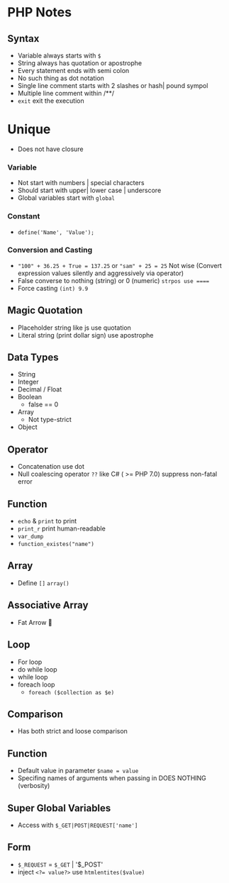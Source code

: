 # PHP Notes

## Syntax
* Variable always starts with `$`
* String always has quotation or apostrophe
* Every statement ends with semi colon
* No such thing as dot notation
* Single line comment starts with 2 slashes or hash| pound sympol
* Multiple line comment within /**/
* `exit` exit the execution

# Unique
* Does not have closure

### Variable
* Not start with numbers | special characters
* Should start with upper| lower case | underscore
* Global variables start with `global`

### Constant
* `define('Name', 'Value');`

### Conversion and Casting
* `"100" + 36.25 + True = 137.25` or `"sam" + 25 = 25` Not wise (Convert expression values silently and aggressively via operator)
* False converse to nothing (string) or 0 (numeric) `strpos use ====`
* Force casting `(int) 9.9`

## Magic Quotation
* Placeholder string like js use quotation
* Literal string (print dollar sign) use apostrophe

## Data Types
* String 
* Integer
* Decimal / Float
* Boolean
    * false == 0
* Array
    * Not type-strict
* Object


## Operator
* Concatenation use dot
* Null coalescing operator `??` like C# ( >= PHP 7.0) suppress non-fatal error

## Function
* `echo` & `print` to print
* `print_r` print human-readable
* `var_dump` 
* `function_existes("name")`

## Array
* Define `[]` `array()`

## Associative Array
* Fat Arrow 🤣

## Loop
* For loop
* do while loop
* while loop
* foreach loop
    * `foreach ($collection as $e)`

## Comparison
* Has both strict and loose comparison

## Function
* Default value in parameter `$name = value`
* Specifing names of arguments when passing in DOES NOTHING (verbosity)

## Super Global Variables
* Access with `$_GET|POST|REQUEST['name']`

## Form
* `$_REQUEST` = `$_GET` | '$_POST'
* inject `<?= value?>` use `htmlentites($value)`